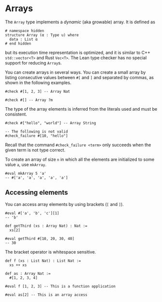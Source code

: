 # Arrays

The `Array` type implements a *dynamic* (aka growable) array.
It is defined as
```lean
# namespace hidden
structure Array (α : Type u) where
  data : List α
# end hidden
```
but its execution time representation is optimized, and it is similar to C++ `std::vector<T>` and Rust `Vec<T>`.
The Lean type checker has no special support for reducing `Array`s.

You can create arrays in several ways. You can create a small array by listing consecutive values between
`#[` and `]` and separated by commas, as shown in the following examples.

```lean
#check #[1, 2, 3] -- Array Nat

#check #[] -- Array ?m
```

The type of the array elements is inferred from the literals used and must be consistent.
```lean
#check #["hello", "world"] -- Array String

-- The following is not valid
#check_failure #[10, "hello"]
```
Recall that the command `#check_failure <term>` only succeeds when the given term is not type correct.

To create an array of size `n` in which all the elements are initialized to some value `a`, use `mkArray`.
```lean
#eval mkArray 5 'a'
-- #['a', 'a', 'a', 'a', 'a']
```

## Accessing elements

You can access array elements by using brackets (`[` and `]`).
```lean
#eval #['a', 'b', 'c'][1]
-- 'b'

def getThird (xs : Array Nat) : Nat :=
  xs[2]

#eval getThird #[10, 20, 30, 40]
-- 30
```
The bracket operator is whitespace sensitive.
```lean
def f (xs : List Nat) : List Nat :=
  xs ++ xs

def as : Array Nat :=
  #[1, 2, 3, 4]

#eval f [1, 2, 3] -- This is a function application

#eval as[2] -- This is an array access
```
